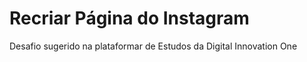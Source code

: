 # Recriar Página do Instagram
 Desafio sugerido na plataformar de Estudos da Digital Innovation One
